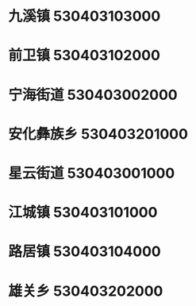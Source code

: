 # 九溪镇 530403103000
# 前卫镇 530403102000
# 宁海街道 530403002000
# 安化彝族乡 530403201000
# 星云街道 530403001000
# 江城镇 530403101000
# 路居镇 530403104000
# 雄关乡 530403202000
